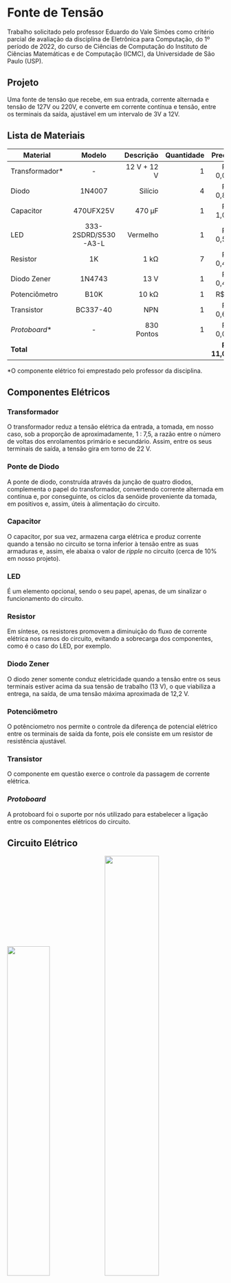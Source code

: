 # **Fonte de Tensão**
Trabalho solicitado pelo professor Eduardo do Vale Simões como critério parcial de avaliação da disciplina de Eletrônica para Computação, do 1º período de 2022, do curso de Ciências de Computação do Instituto de Ciências Matemáticas e de Computação (ICMC), da Universidade de São Paulo (USP).
## **Projeto**
Uma fonte de tensão que recebe, em sua entrada, corrente alternada e tensão de 127V ou 220V, e converte em corrente contínua e tensão, entre os terminais da saída, ajustável em um intervalo de 3V a 12V.
## **Lista de Materiais**
| Material        | Modelo |Descrição|Quantidade           | Preço  |
| ------------- |:-------------:| -----:| -----:| -----:|
|Transformador*|-|12 V + 12 V|1|R$ 0,00|
|Diodo|1N4007|Silício|4|R$ 0,80|
|Capacitor|470UFX25V|470 µF|1|R$ 1,05|
|LED|333-2SDRD/S530-A3-L|Vermelho|1|R$ 0,50|
|Resistor|1K|1 kΩ|7|R$ 0,49|
|Diodo Zener|1N4743|13 V|1|R$ 0,48|
|Potenciômetro|B10K|10 kΩ|1|R$ 7|
|Transistor|BC337-40|NPN|1|R$ 0,69|
|*Protoboard**|-|830 Pontos|1|R$ 0,00|
|**Total**||||**R$ 11,01**|

*O componente elétrico foi emprestado pelo professor da disciplina.

## **Componentes Elétricos**
### **Transformador**
    
O transformador reduz a tensão elétrica da entrada, a tomada, em nosso caso, sob a proporção de aproximadamente, 1 : 7,5, a razão entre o número de voltas dos enrolamentos primário e secundário. Assim, entre os seus terminais de saída, a tensão gira em torno de 22 V.

### **Ponte de Diodo**

A ponte de diodo, construída através da junção de quatro diodos, complementa o papel do transformador, convertendo corrente alternada em contínua e, por conseguinte, os ciclos da senóide proveniente da tomada, em positivos e, assim, úteis à alimentação do circuito.

### **Capacitor**

O capacitor, por sua vez, armazena carga elétrica e produz corrente quando a tensão no circuito se torna inferior à tensão entre as suas armaduras e, assim, ele abaixa o valor de *ripple* no circuito (cerca de 10% em nosso projeto).

### **LED**

É um elemento opcional, sendo o seu papel, apenas, de um sinalizar o funcionamento do circuito.

### **Resistor**

Em síntese, os resistores promovem a diminuição do fluxo de corrente elétrica nos ramos do circuito, evitando a sobrecarga dos componentes, como é o caso do LED, por exemplo.

### **Diodo Zener**

O diodo zener somente conduz eletricidade quando a tensão entre os seus terminais estiver acima da sua tensão de trabalho (13 V), o que viabiliza a entrega, na saída, de uma tensão máxima aproximada de 12,2 V.

### **Potenciômetro**

O potênciometro nos permite o controle da diferença de potencial elétrico entre os terminais de saída da fonte, pois ele consiste em um resistor de resistência ajustável.

### **Transistor**

O componente em questão exerce o controle da passagem de corrente elétrica.

### ***Protoboard***

A protoboard foi o suporte por nós utilizado para estabelecer a ligação entre os componentes elétricos do circuito.

## **Circuito Elétrico**

<p>
  <img src="./Imagens/Fonte1.jpeg" width="44.3%">
  <img src="./Imagens/Fonte2.jpeg" width="50%">
  <img src = "./Imagens/Fonte3.jpeg" width = "94.8%">
</p>

## **Diagrama Esquemático**

### **Falstad**
![](Imagens/Diagrama%20Esquemático%20(Falstad).png)

https://tinyurl.com/27zkp3qr
### **EAGLE**
![](Imagens/Diagrama%20Esquemático%20(EAGLE).png)
## **Placa de Circuito de Impresso (PCB)**
![](Imagens/Placa%20de%20Circuito%20Impresso%20(PCB).png)
### **Parte Superior**
![](Imagens/Placa%20de%20Circuito%20Impresso%20(PCB)%20(Parte%20Superior).2.png)
### **Parte Inferior**
![](Imagens/Placa%20de%20Circuito%20Impresso%20(PCB)%20(Parte%20Inferior).2.png)
### **Furação**
![](Imagens/Placa%20de%20Circuito%20Impresso%20(PCB)%20(Furação).2.png)
## **Cálculos**
### **Tensão Elétrica**

<p>
  <img src="./Imagens/Cálculo12.png" width="47.55%">
  <img src="./Imagens/Cálculo2.png" width="30%">
  <img src = "./Imagens/Cálculo3.png" width = "50%">
  <img src = "./Imagens/Cálculo4.png" width = "50%">
</p>

* A tensão eficaz (RMS) na fonte de corrente alternada (tomada) é de 127 V;
* U<sub>1</sub>: tensão elétrica no enrolamento primário do transformador;
* U<sub>2</sub>: tensão elétrica no enrolamento secundário do transformador;
* U<sub>3</sub>: tensão elétrica na saída da ponte de diodo;
* N<sub>1</sub>: número de voltas no enrolamento primário do transformador;
* N<sub>2</sub>: número de voltas no enrolamento secundário do transformador;
* O diodo é de silício e, portanto, a tensão elétrica em seus terminais é de, aproximadamente, 0,7 V;


### **Corrente Elétrica**

<p>
  <img src="./Imagens/Corrente%20LED2.png" width="42%">
  <img src="./Imagens/Corrente%20Regulador.png" width="48.3%">
  <img src = "./Imagens/Corrente%20Carga.png" width = "50%">
  <img src = "./Imagens/CorrenteTotal.png" width = "50%">
</p>

* R<sub>1</sub>: resistência elétrica do resistor associado em série com o LED;
* R<sub>2</sub>: resistência elétrica da carga associado em série com o diodo zener;
* R<sub>3</sub>: resistência elétrica da carga;
* U<sub>be</sub>: tensão elétrica entre a base e o emissor do transistor;
* A tensão elétrica no LED é de cerca de 2 V.

### **Capacitância**

![](Imagens/Capacit%C3%A2ncia.png)

* A frequência é de 120 Hz, o dobro da tomada, pois a nossa fonte de tensão conta com um retificador de onda completa;
* O grupo fez uso de um capacitor de 470 µF, o primeiro valor comercial acima da capacitância mínima para um valor de *ripple* de 10%;
* U<sub>rpp</sub>: tensão de *ripple*.

## **Vídeo**
(Link)
## **Grupo**
* Kayky Pimentel de Sena;
* Miller Matheus Lima Anacleto Rocha;
* Gabriela Amadori;
* Murilo Fonseca de Matos.
